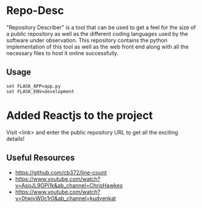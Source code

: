 # Repo-Desc

"Repository Describer" is a tool that can be used to get a feel for the size of a public repository as well as the different coding languages used by the software under observation. This repository contains the python implementation of this tool as well as the web front end along with all the necessary files to host it online successfully.

## Usage

```
set FLASK_APP=app.py
set FLASK_ENV=development
```

# Added Reactjs to the project

Visit \<link> and enter the public repository URL to get all the exciting details!

## Useful Resources
- https://github.com/cb372/line-count
- https://www.youtube.com/watch?v=AsoJL9GPi1k&ab_channel=ChrisHawkes
- https://www.youtube.com/watch?v=0twjvW0c1r0&ab_channel=kudvenkat
